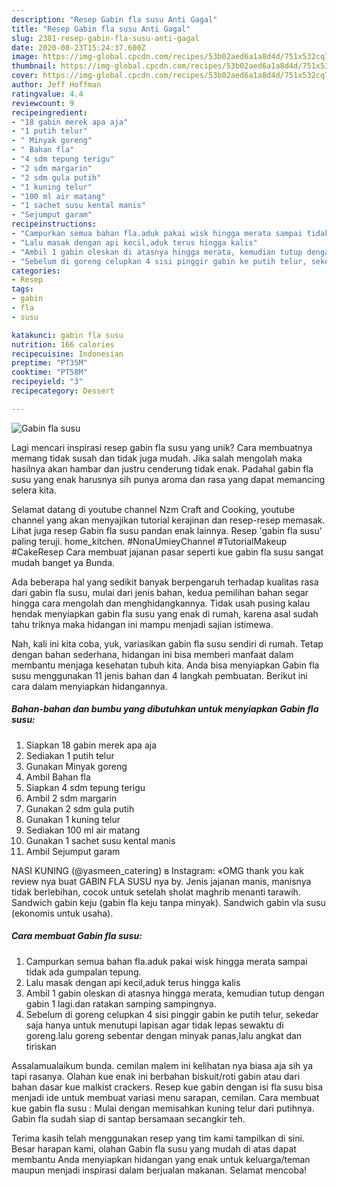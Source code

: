 ```yaml
---
description: "Resep Gabin fla susu Anti Gagal"
title: "Resep Gabin fla susu Anti Gagal"
slug: 2381-resep-gabin-fla-susu-anti-gagal
date: 2020-08-23T15:24:37.600Z
image: https://img-global.cpcdn.com/recipes/53b02aed6a1a8d4d/751x532cq70/gabin-fla-susu-foto-resep-utama.jpg
thumbnail: https://img-global.cpcdn.com/recipes/53b02aed6a1a8d4d/751x532cq70/gabin-fla-susu-foto-resep-utama.jpg
cover: https://img-global.cpcdn.com/recipes/53b02aed6a1a8d4d/751x532cq70/gabin-fla-susu-foto-resep-utama.jpg
author: Jeff Hoffman
ratingvalue: 4.4
reviewcount: 9
recipeingredient:
- "18 gabin merek apa aja"
- "1 putih telur"
- " Minyak goreng"
- " Bahan fla"
- "4 sdm tepung terigu"
- "2 sdm margarin"
- "2 sdm gula putih"
- "1 kuning telur"
- "100 ml air matang"
- "1 sachet susu kental manis"
- "Sejumput garam"
recipeinstructions:
- "Campurkan semua bahan fla.aduk pakai wisk hingga merata sampai tidak ada gumpalan tepung."
- "Lalu masak dengan api kecil,aduk terus hingga kalis"
- "Ambil 1 gabin oleskan di atasnya hingga merata, kemudian tutup dengan gabin 1 lagi.dan ratakan samping sampingnya."
- "Sebelum di goreng celupkan 4 sisi pinggir gabin ke putih telur, sekedar saja hanya untuk menutupi lapisan agar tidak lepas sewaktu di goreng.lalu goreng sebentar dengan minyak panas,lalu angkat dan tiriskan"
categories:
- Resep
tags:
- gabin
- fla
- susu

katakunci: gabin fla susu 
nutrition: 166 calories
recipecuisine: Indonesian
preptime: "PT35M"
cooktime: "PT58M"
recipeyield: "3"
recipecategory: Dessert

---
```



![Gabin fla susu](https://img-global.cpcdn.com/recipes/53b02aed6a1a8d4d/751x532cq70/gabin-fla-susu-foto-resep-utama.jpg)

Lagi mencari inspirasi resep gabin fla susu yang unik? Cara membuatnya memang tidak susah dan tidak juga mudah. Jika salah mengolah maka hasilnya akan hambar dan justru cenderung tidak enak. Padahal gabin fla susu yang enak harusnya sih punya aroma dan rasa yang dapat memancing selera kita.

Selamat datang di youtube channel Nzm Craft and Cooking, youtube channel yang akan menyajikan tutorial kerajinan dan resep-resep memasak. Lihat juga resep Gabin fla susu pandan enak lainnya. Resep &#39;gabin fla susu&#39; paling teruji. home_kitchen. #NonaUmieyChannel #TutorialMakeup #CakeResep Cara membuat jajanan pasar seperti kue gabin fla susu sangat mudah banget ya Bunda.

Ada beberapa hal yang sedikit banyak berpengaruh terhadap kualitas rasa dari gabin fla susu, mulai dari jenis bahan, kedua pemilihan bahan segar hingga cara mengolah dan menghidangkannya. Tidak usah pusing kalau hendak menyiapkan gabin fla susu yang enak di rumah, karena asal sudah tahu triknya maka hidangan ini mampu menjadi sajian istimewa.


Nah, kali ini kita coba, yuk, variasikan gabin fla susu sendiri di rumah. Tetap dengan bahan sederhana, hidangan ini bisa memberi manfaat dalam membantu menjaga kesehatan tubuh kita. Anda bisa menyiapkan Gabin fla susu menggunakan 11 jenis bahan dan 4 langkah pembuatan. Berikut ini cara dalam menyiapkan hidangannya.

<!--inarticleads1-->

##### Bahan-bahan dan bumbu yang dibutuhkan untuk menyiapkan Gabin fla susu:

1. Siapkan 18 gabin merek apa aja
1. Sediakan 1 putih telur
1. Gunakan  Minyak goreng
1. Ambil  Bahan fla
1. Siapkan 4 sdm tepung terigu
1. Ambil 2 sdm margarin
1. Gunakan 2 sdm gula putih
1. Gunakan 1 kuning telur
1. Sediakan 100 ml air matang
1. Gunakan 1 sachet susu kental manis
1. Ambil Sejumput garam


NASI KUNING (@yasmeen_catering) в Instagram: «OMG thank you kak review nya buat GABIN FLA SUSU nya by. Jenis jajanan manis, manisnya tidak berlebihan, cocok untuk setelah sholat maghrib menanti tarawih. Sandwich gabin keju (gabin fla keju tanpa minyak). Sandwich gabin vla susu (ekonomis untuk usaha). 

<!--inarticleads2-->

##### Cara membuat Gabin fla susu:

1. Campurkan semua bahan fla.aduk pakai wisk hingga merata sampai tidak ada gumpalan tepung.
1. Lalu masak dengan api kecil,aduk terus hingga kalis
1. Ambil 1 gabin oleskan di atasnya hingga merata, kemudian tutup dengan gabin 1 lagi.dan ratakan samping sampingnya.
1. Sebelum di goreng celupkan 4 sisi pinggir gabin ke putih telur, sekedar saja hanya untuk menutupi lapisan agar tidak lepas sewaktu di goreng.lalu goreng sebentar dengan minyak panas,lalu angkat dan tiriskan


Assalamualaikum bunda. cemilan malem ini kelihatan nya biasa aja sih ya tapi rasanya. Olahan kue enak ini berbahan biskuit/roti gabin atau dari bahan dasar kue malkist crackers. Resep kue gabin dengan isi fla susu bisa menjadi ide untuk membuat variasi menu sarapan, cemilan. Cara membuat kue gabin fla susu : Mulai dengan memisahkan kuning telur dari putihnya. Gabin fla sudah siap di santap bersamaan secangkir teh. 

Terima kasih telah menggunakan resep yang tim kami tampilkan di sini. Besar harapan kami, olahan Gabin fla susu yang mudah di atas dapat membantu Anda menyiapkan hidangan yang enak untuk keluarga/teman maupun menjadi inspirasi dalam berjualan makanan. Selamat mencoba!
